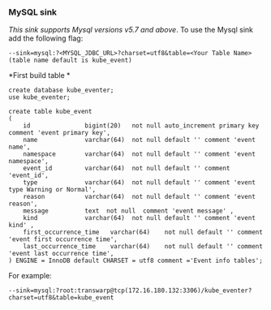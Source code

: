 ### MySQL sink

*This sink supports Mysql versions v5.7 and above*.
To use the Mysql sink add the following flag:

	--sink=mysql:?<MYSQL_JDBC_URL>?charset=utf8&table=<Your Table Name>
    (table name default is kube_event)

*First build table *

```
create database kube_eventer;
use kube_eventer;

create table kube_event
(
    id               bigint(20)   not null auto_increment primary key comment 'event primary key',
    name             varchar(64)  not null default '' comment 'event name',
    namespace        varchar(64)  not null default '' comment 'event namespace',
    event_id         varchar(64)  not null default '' comment 'event_id',
    type             varchar(64)  not null default '' comment 'event type Warning or Normal',
    reason           varchar(64)  not null default '' comment 'event reason',
    message          text  not null  comment 'event message' ,
    kind             varchar(64)  not null default '' comment 'event kind' ,
    first_occurrence_time   varchar(64)    not null default '' comment 'event first occurrence time',
    last_occurrence_time    varchar(64)    not null default '' comment 'event last occurrence time',
) ENGINE = InnoDB default CHARSET = utf8 comment ='Event info tables';
```

For example:

    --sink=mysql:?root:transwarp@tcp(172.16.180.132:3306)/kube_eventer?charset=utf8&table=kube_event
